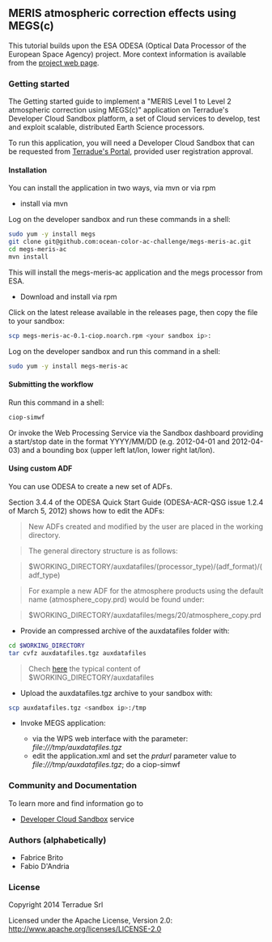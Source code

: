 ## MERIS atmospheric correction effects using MEGS(c)

This tutorial builds upon the ESA ODESA (Optical Data Processor of the European Space Agency) project. More context information is available from the [project web page](http://earth.eo.esa.int/odesa/).

### Getting started

The Getting started guide to implement a "MERIS Level 1 to Level 2 atmospheric correction using MEGS(c)" application on Terradue's Developer Cloud Sandbox platform, a set of Cloud services to develop, test and exploit scalable, distributed Earth Science processors.

To run this application, you will need a Developer Cloud Sandbox that can be requested from [Terradue's Portal](http://www.terradue.com/partners), provided user registration approval. 

#### Installation

You can install the application in two ways, via mvn or via rpm

* install via mvn

Log on the developer sandbox and run these commands in a shell:

```bash
sudo yum -y install megs
git clone git@github.com:ocean-color-ac-challenge/megs-meris-ac.git
cd megs-meris-ac
mvn install
```

This will install the megs-meris-ac application and the megs processor from ESA.

* Download and install via rpm

Click on the latest release available in the releases page, then copy the file to your sandbox:

```bash
scp megs-meris-ac-0.1-ciop.noarch.rpm <your sandbox ip>:
```
Log on the developer sandbox and run this command in a shell:

```bash
sudo yum -y install megs-meris-ac
```

#### Submitting the workflow

Run this command in a shell:

```bash
ciop-simwf
```

Or invoke the Web Processing Service via the Sandbox dashboard providing a start/stop date in the format YYYY/MM/DD (e.g. 2012-04-01 and 2012-04-03) and a bounding box (upper left lat/lon, lower right lat/lon).

#### Using custom ADF

You can use ODESA to create a new set of ADFs. 

Section 3.4.4 of the ODESA Quick Start Guide (ODESA-ACR-QSG issue 1.2.4 of March 5, 2012) shows how to edit the ADFs:

> New ADFs created and modified by the user are placed in the working directory. 

> The general directory structure is as follows:

> $WORKING_DIRECTORY/auxdatafiles/(processor_type)/(adf_format)/(adf_type)

> For example a new ADF for the atmosphere products using the default name (atmosphere_copy.prd) would be found under:

> $WORKING_DIRECTORY/auxdatafiles/megs/20/atmosphere_copy.prd 

* Provide an compressed archive of the auxdatafiles folder with:

```bash
cd $WORKING_DIRECTORY
tar cvfz auxdatafiles.tgz auxdatafiles
```

> Chech [here](assets/auxdatafiles) the typical content of $WORKING_DIRECTORY/auxdatafiles

* Upload the auxdatafiles.tgz archive to your sandbox with:

```bash
scp auxdatafiles.tgz <sandbox ip>:/tmp
```

* Invoke MEGS application:

  * via the WPS web interface with the parameter: *file:///tmp/auxdatafiles.tgz*
  * edit the application.xml and set the *prdurl* parameter value to *file:///tmp/auxdatafiles.tgz*; do a ciop-simwf

### Community and Documentation

To learn more and find information go to 

* [Developer Cloud Sandbox](http://docs.terradue.com/developer-sandbox) service 

### Authors (alphabetically)

* Fabrice Brito
* Fabio D'Andria

### License

Copyright 2014 Terradue Srl

Licensed under the Apache License, Version 2.0: http://www.apache.org/licenses/LICENSE-2.0
